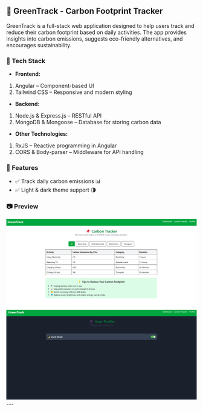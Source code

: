 ## **🌱 GreenTrack - Carbon Footprint Tracker**
GreenTrack is a full-stack web application designed to help users track and reduce their carbon footprint based on daily activities. The app provides insights into carbon emissions, suggests eco-friendly alternatives, and encourages sustainability.

### 🚀 Tech Stack
- **Frontend:**
1. Angular – Component-based UI
2. Tailwind CSS – Responsive and modern styling
- **Backend:**
1. Node.js & Express.js – RESTful API
2. MongoDB & Mongoose – Database for storing carbon data
- **Other Technologies:**
1. RxJS – Reactive programming in Angular
2. CORS & Body-parser – Middleware for API handling

### 📌 Features
- ✅ Track daily carbon emissions 📊
- ✅ Light & dark theme support 🌗

### 📷 Preview
<div align="center">
  <img src="carbon-tracker.png" alt="Carbon Tracker" width="600"/><br/>
  <img src="profile.png" alt="Profile Page" width="600"/><br/>
</div>
---
